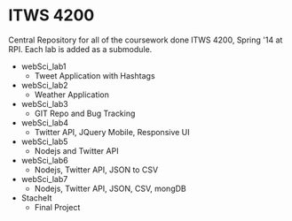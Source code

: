 # ITWS 4200
Central Repository for all of the coursework done ITWS 4200, Spring '14 at RPI. Each lab is added as a submodule.

+ webSci_lab1
    + Tweet Application with Hashtags
+ webSci_lab2
    + Weather Application
+ webSci_lab3
	+ GIT Repo and Bug Tracking
+ webSci_lab4
	+ Twitter API, JQuery Mobile, Responsive UI
+ webSci_lab5
	+ Nodejs and Twitter API
+ webSci_lab6
	+ Nodejs, Twitter API, JSON to CSV
+ webSci_lab7
	+ Nodejs, Twitter API, JSON, CSV, mongDB
+ StacheIt
    + Final Project
